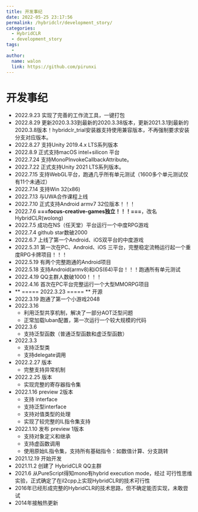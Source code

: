 ```yaml
---
title: 开发事纪
date: 2022-05-25 23:17:56
permalink: /hybridclr/development_story/
categories:
  - HybridCLR
  - development_story
tags:
  - 
author: 
  name: walon
  link: https://github.com/pirunxi
---
```


# 开发事纪

- 2022.9.23 实现了完善的工作流工具，一键打包
- 2022.8.29 更新2020.3.33到最新的2020.3.38版本，更新2021.3.1到最新的2020.3.8版本！hybridclr_trial安装器支持使用兼容版本，不再强制要求安装分支对应版本。
- 2022.8.27 支持Unity 2019.4.x LTS系列版本
- 2022.8.9 正式支持macOS intel+silicon 平台
- 2022.7.24 支持MonoPInvokeCallbackAttribute。
- 2022.7.22 正式支持Unity 2021 LTS系列版本。
- 2022.7.15 支持WebGL平台，跑通几乎所有单元测试（1600多个单元测试仅有11个未通过）
- 2022.7.14 支持Win 32(x86)
- 2022.7.13 与UWA合作课程上线
- 2022.7.10 正式支持Android armv7 32位版本！！！
- 2022.7.6 **===focus-creative-games独立！！！===**，改名HybridCLR(wolong)
- 2022.7.5 成功在NS（任天堂）平台运行一个中度RPG游戏
- 2022.7.4 github star数破2000
- 2022.6.7 上线了第一个Android、iOS双平台的中度游戏
- 2022.5.31 第一次在PC、Android、iOS 三平台，完整稳定流畅运行起一个重度RPG卡牌项目！！！
- 2022.5.19 有两个完整跑通的Android项目
- 2022.5.18 支持Android(armv8)和iOS(64)平台！！！跑通所有单元测试
- 2022.4.19 QQ主群人数破1000！！！
- 2022.4.16 首次在PC平台完整运行一个大型MMORPG项目
- ** ===== 2022.3.23 ===== ** 开源
- 2022.3.19 跑通了第一个小游戏2048
- 2022.3.16
  - 利用泛型共享机制，解决了一部分AOT泛型问题
  - 正常加载luban配置，第一次运行一个较大规模的代码
- 2022.3.6
  - 支持泛型函数（普通泛型函数和虚泛型函数）
- 2022.3.3
  - 支持泛型类
  - 支持delegate调用
- 2022.2.27 版本
  - 完整支持异常机制
- 2022.2.25 版本
  - 实现完整的寄存器指令集
- 2022.1.16 preview 2版本
  - 支持 interface
  - 支持泛型interface
  - 支持对值类型的处理
  - 实现了较完整的IL指令集支持
- 2022.1.10 发布 preview 1版本
  - 支持对象定义和继承
  - 支持虚函数调用
  - 使用原始IL指令集，支持所有基础指令：如数值计算、分支跳转
- 2021.12.19 开始开发
- 2021.11.2 创建了 HybridCLR QQ主群
- 2021.6 从PureScript得知mono有hybrid execution mode，经过 可行性思维实验，正式确定了在il2cpp上实现HybridCLR的技术可行性
- 2016年已经形成完整的HybridCLR的技术思路，但不确定能否实现，未敢尝试
- 2014年接触热更新



